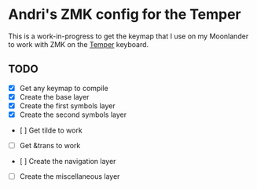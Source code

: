 # Andri's ZMK config for the Temper

This is a work-in-progress to get the keymap that I use on my Moonlander to work with ZMK on the [Temper](https://github.com/raeedcho/temper) keyboard.

## TODO

- [x] Get any keymap to compile
- [x] Create the base layer
- [x] Create the first symbols layer
- [x] Create the second symbols layer
- [ ] Get tilde to work
- [ ] Get &trans to work
- [ ] Create the navigation layer
- [ ] Create the miscellaneous layer
